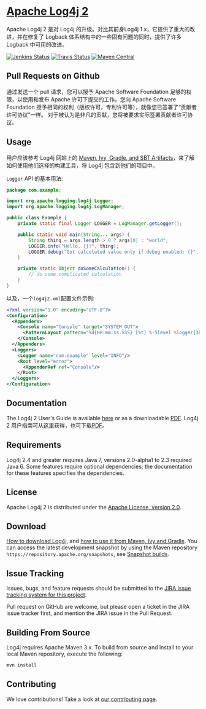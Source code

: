 # [Apache Log4j 2](https://logging.apache.org/log4j/2.x/)

Apache Log4j 2 是对 Log4j 的升级。对比其前身Log4j 1.x，它提供了重大的改进，并在修复了 Logback 体系结构中的一些固有问题的同时，提供了许多 Logback 中可用的改进。

[![Jenkins Status](https://img.shields.io/jenkins/s/https/builds.apache.org/job/Log4j%202.x.svg)](https://builds.apache.org/job/Log4j%202.x/)
[![Travis Status](https://travis-ci.org/apache/logging-log4j2.svg?branch=master)](https://travis-ci.org/apache/logging-log4j2)
[![Maven Central](https://img.shields.io/maven-central/v/org.apache.logging.log4j/log4j-api.svg)](http://mvnrepository.com/artifact/org.apache.logging.log4j/log4j-api)


## Pull Requests on Github

通过发送一个 pull 请求，您可以授予 Apache Software Foundation 足够的权限，以使用和发布 Apache 许可下提交的工作。您向 Apache Software Foundation 授予相同的权利（版权许可，专利许可等），就像您已签署了“贡献者许可协议”一样。 对于被认为是非凡的贡献，您将被要求实际签署贡献者许可协议。

## Usage

用户应该参考 Log4j 网站上的 [Maven, Ivy, Gradle, and SBT Artifacts](http://logging.apache.org/log4j/2.x/maven-artifacts.html)，来了解如何使用他们选择的构建工具，将 Log4j 包含到他们的项目中。

`Logger` API 的基本用法:

```java
package com.example;

import org.apache.logging.log4j.Logger;
import org.apache.logging.log4j.LogManager;

public class Example {
    private static final Logger LOGGER = LogManager.getLogger();

    public static void main(String... args) {
        String thing = args.length > 0 ? args[0] : "world";
        LOGGER.info("Hello, {}!", thing);
        LOGGER.debug("Got calculated value only if debug enabled: {}", () -> doSomeCalculation());
    }

    private static Object doSomeCalculation() {
        // do some complicated calculation
    }
}
```

以及，一个`log4j2.xml`配置文件示例:

```xml
<?xml version="1.0" encoding="UTF-8"?>
<Configuration>
  <Appenders>
    <Console name="Console" target="SYSTEM_OUT">
      <PatternLayout pattern="%d{HH:mm:ss.SSS} [%t] %-5level %logger{36} - %msg%n"/>
    </Console>
  </Appenders>
  <Loggers>
    <Logger name="com.example" level="INFO"/>
    <Root level="error">
      <AppenderRef ref="Console"/>
    </Root>
  </Loggers>
</Configuration>
```

## Documentation

The Log4j 2 User's Guide is available [here](https://logging.apache.org/log4j/2.x/manual/index.html) or as a downloadable
[PDF](https://logging.apache.org/log4j/2.x/log4j-users-guide.pdf).
Log4j 2 用户指南可从[这里](https://logging.apache.org/log4j/2.x/manual/index.html)获得，也可下载[PDF](https://logging.apache.org/log4j/2.x/log4j-users-guide.pdf)。

## Requirements

Log4j 2.4 and greater requires Java 7, versions 2.0-alpha1 to 2.3 required Java 6.
Some features require optional dependencies; the documentation for these features specifies the dependencies.

## License

Apache Log4j 2 is distributed under the [Apache License, version 2.0](http://www.apache.org/licenses/LICENSE-2.0.html).

## Download

[How to download Log4j](http://logging.apache.org/log4j/2.x/download.html),
and [how to use it from Maven, Ivy and Gradle](http://logging.apache.org/log4j/2.x/maven-artifacts.html).
You can access the latest development snapshot by using the Maven repository `https://repository.apache.org/snapshots`, 
see [Snapshot builds](https://logging.apache.org/log4j/2.x/maven-artifacts.html#Snapshot_builds).

## Issue Tracking

Issues, bugs, and feature requests should be submitted to the 
[JIRA issue tracking system for this project](https://issues.apache.org/jira/browse/LOG4J2).

Pull request on GitHub are welcome, but please open a ticket in the JIRA issue tracker first, and mention the 
JIRA issue in the Pull Request.

## Building From Source

Log4j requires Apache Maven 3.x. To build from source and install to your local Maven repository, execute the following:

```sh
mvn install
```

## Contributing

We love contributions! Take a look at
[our contributing page](https://github.com/apache/logging-log4j2/blob/master/CONTRIBUTING.md).
